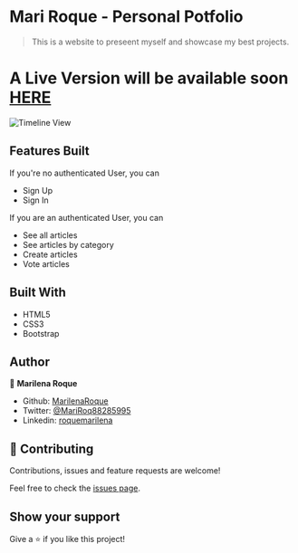 # Mari Roque - Personal Potfolio

> This is a website to preseent myself and showcase my best projects.

# A Live Version will be available soon [HERE]()

![Timeline View](./app/assets/images/screenshot.png)


## Features Built

If you're no authenticated User, you can

- Sign Up
- Sign In

If you are an authenticated User, you can

- See all articles
- See articles by category
- Create articles
- Vote articles


## Built With

- HTML5
- CSS3
- Bootstrap


## Author

👤 **Marilena Roque**

- Github: [MarilenaRoque](https://github.com/MarilenaRoque)
- Twitter: [@MariRoq88285995](https://twitter.com/MariRoq88285995)
- Linkedin: [roquemarilena](https://www.linkedin.com/in/roquemarilena/)



## 🤝 Contributing

Contributions, issues and feature requests are welcome!

Feel free to check the [issues page](issues/).

## Show your support

Give a ⭐️ if you like this project!





